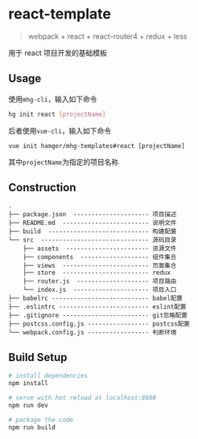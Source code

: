 # react-template
> webpack + react + react-router4 + redux + less

用于 react 项目开发的基础模板

## Usage
使用`mhg-cli`，输入如下命令
```bash
hg init react [projectName]
```
后者使用`vue-cli`，输入如下命令
```
vue init hamger/mhg-templates#react [projectName]
```
其中`projectName`为指定的项目名称

## Construction
```
.
├── package.json  --------------------- 项目描述
├── README.md  ------------------------ 说明文件
├── build  ---------------------------- 构建配置
└── src  ------------------------------ 源码目录
    ├── assets  ----------------------- 资源文件
    ├── components  ------------------- 组件集合
    ├── views  ------------------------ 页面集合
    ├── store  ------------------------ redux
    ├── router.js  -------------------- 项目路由
    └── index.js  --------------------- 项目入口
├── babelrc --------------------------- babel配置
├── .eslintrc ------------------------- eslint配置
├── .gitignore ------------------------ git忽略配置
├── postcss.config.js ----------------- postcss配置
└── webpack.config.js ----------------- 判断环境
```

## Build Setup
``` bash
# install dependencies
npm install

# serve with hot reload at localhost:8080
npm run dev

# package the code
npm run build
```
